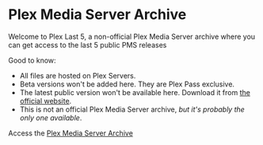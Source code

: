 # Plex Media Server Archive 
Welcome to Plex Last 5, a non-official Plex Media Server archive where you can get access to the last 5 public PMS releases

Good to know:
* All files are hosted on Plex Servers.
* Beta versions won't be added here. They are Plex Pass exclusive.
* The latest public version won't be available here. Download it from [the official website](https://www.plex.tv/media-server-downloads/).
* This is not an official Plex Media Server archive, *but it's probably the only one available*.


Access the [Plex Media Server Archive ](https://costaht.github.io/plex-last-5/)

